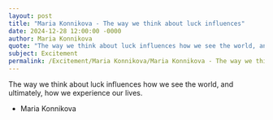 ```yaml
---
layout: post
title: "Maria Konnikova - The way we think about luck influences"
date: 2024-12-28 12:00:00 -0000
author: Maria Konnikova
quote: "The way we think about luck influences how we see the world, and ultimately, how we experience our lives."
subject: Excitement
permalink: /Excitement/Maria Konnikova/Maria Konnikova - The way we think about luck influences
---
```


The way we think about luck influences how we see the world, and ultimately, how we experience our lives.

- Maria Konnikova

